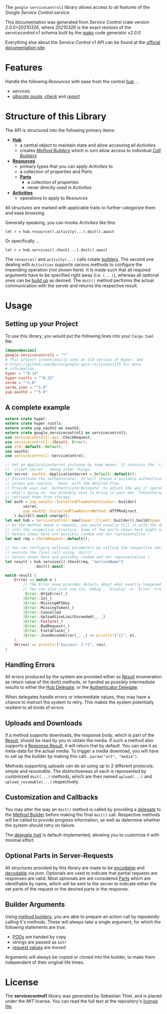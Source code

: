 <!---
DO NOT EDIT !
This file was generated automatically from 'src/mako/api/README.md.mako'
DO NOT EDIT !
-->
The `google-servicecontrol1` library allows access to all features of the *Google Service Control* service.

This documentation was generated from *Service Control* crate version *2.0.0+20210326*, where *20210326* is the exact revision of the *servicecontrol:v1* schema built by the [mako](http://www.makotemplates.org/) code generator *v2.0.0*.

Everything else about the *Service Control* *v1* API can be found at the
[official documentation site](https://cloud.google.com/service-control/).
# Features

Handle the following *Resources* with ease from the central [hub](https://docs.rs/google-servicecontrol1/2.0.0+20210326/google_servicecontrol1/ServiceControl) ... 

* services
 * [*allocate quota*](https://docs.rs/google-servicecontrol1/2.0.0+20210326/google_servicecontrol1/api::ServiceAllocateQuotaCall), [*check*](https://docs.rs/google-servicecontrol1/2.0.0+20210326/google_servicecontrol1/api::ServiceCheckCall) and [*report*](https://docs.rs/google-servicecontrol1/2.0.0+20210326/google_servicecontrol1/api::ServiceReportCall)




# Structure of this Library

The API is structured into the following primary items:

* **[Hub](https://docs.rs/google-servicecontrol1/2.0.0+20210326/google_servicecontrol1/ServiceControl)**
    * a central object to maintain state and allow accessing all *Activities*
    * creates [*Method Builders*](https://docs.rs/google-servicecontrol1/2.0.0+20210326/google_servicecontrol1/client::MethodsBuilder) which in turn
      allow access to individual [*Call Builders*](https://docs.rs/google-servicecontrol1/2.0.0+20210326/google_servicecontrol1/client::CallBuilder)
* **[Resources](https://docs.rs/google-servicecontrol1/2.0.0+20210326/google_servicecontrol1/client::Resource)**
    * primary types that you can apply *Activities* to
    * a collection of properties and *Parts*
    * **[Parts](https://docs.rs/google-servicecontrol1/2.0.0+20210326/google_servicecontrol1/client::Part)**
        * a collection of properties
        * never directly used in *Activities*
* **[Activities](https://docs.rs/google-servicecontrol1/2.0.0+20210326/google_servicecontrol1/client::CallBuilder)**
    * operations to apply to *Resources*

All *structures* are marked with applicable traits to further categorize them and ease browsing.

Generally speaking, you can invoke *Activities* like this:

```Rust,ignore
let r = hub.resource().activity(...).doit().await
```

Or specifically ...

```ignore
let r = hub.services().check(...).doit().await
```

The `resource()` and `activity(...)` calls create [builders][builder-pattern]. The second one dealing with `Activities` 
supports various methods to configure the impending operation (not shown here). It is made such that all required arguments have to be 
specified right away (i.e. `(...)`), whereas all optional ones can be [build up][builder-pattern] as desired.
The `doit()` method performs the actual communication with the server and returns the respective result.

# Usage

## Setting up your Project

To use this library, you would put the following lines into your `Cargo.toml` file:

```toml
[dependencies]
google-servicecontrol1 = "*"
# This project intentionally uses an old version of Hyper. See
# https://github.com/Byron/google-apis-rs/issues/173 for more
# information.
hyper = "^0.14"
hyper-rustls = "^0.22"
serde = "^1.0"
serde_json = "^1.0"
yup-oauth2 = "^5.0"
```

## A complete example

```Rust
extern crate hyper;
extern crate hyper_rustls;
extern crate yup_oauth2 as oauth2;
extern crate google_servicecontrol1 as servicecontrol1;
use servicecontrol1::api::CheckRequest;
use servicecontrol1::{Result, Error};
use std::default::Default;
use oauth2;
use servicecontrol1::ServiceControl;

// Get an ApplicationSecret instance by some means. It contains the `client_id` and 
// `client_secret`, among other things.
let secret: oauth2::ApplicationSecret = Default::default();
// Instantiate the authenticator. It will choose a suitable authentication flow for you, 
// unless you replace  `None` with the desired Flow.
// Provide your own `AuthenticatorDelegate` to adjust the way it operates and get feedback about 
// what's going on. You probably want to bring in your own `TokenStorage` to persist tokens and
// retrieve them from storage.
let auth = yup_oauth2::InstalledFlowAuthenticator::builder(
        secret,
        yup_oauth2::InstalledFlowReturnMethod::HTTPRedirect,
    ).build().await.unwrap();
let mut hub = ServiceControl::new(hyper::Client::builder().build(hyper_rustls::HttpsConnector::with_native_roots()), auth);
// As the method needs a request, you would usually fill it with the desired information
// into the respective structure. Some of the parts shown here might not be applicable !
// Values shown here are possibly random and not representative !
let mut req = CheckRequest::default();

// You can configure optional parameters by calling the respective setters at will, and
// execute the final call using `doit()`.
// Values shown here are possibly random and not representative !
let result = hub.services().check(req, "serviceName")
             .doit().await;

match result {
    Err(e) => match e {
        // The Error enum provides details about what exactly happened.
        // You can also just use its `Debug`, `Display` or `Error` traits
         Error::HttpError(_)
        |Error::Io(_)
        |Error::MissingAPIKey
        |Error::MissingToken(_)
        |Error::Cancelled
        |Error::UploadSizeLimitExceeded(_, _)
        |Error::Failure(_)
        |Error::BadRequest(_)
        |Error::FieldClash(_)
        |Error::JsonDecodeError(_, _) => println!("{}", e),
    },
    Ok(res) => println!("Success: {:?}", res),
}

```
## Handling Errors

All errors produced by the system are provided either as [Result](https://docs.rs/google-servicecontrol1/2.0.0+20210326/google_servicecontrol1/client::Result) enumeration as return value of
the doit() methods, or handed as possibly intermediate results to either the 
[Hub Delegate](https://docs.rs/google-servicecontrol1/2.0.0+20210326/google_servicecontrol1/client::Delegate), or the [Authenticator Delegate](https://docs.rs/yup-oauth2/*/yup_oauth2/trait.AuthenticatorDelegate.html).

When delegates handle errors or intermediate values, they may have a chance to instruct the system to retry. This 
makes the system potentially resilient to all kinds of errors.

## Uploads and Downloads
If a method supports downloads, the response body, which is part of the [Result](https://docs.rs/google-servicecontrol1/2.0.0+20210326/google_servicecontrol1/client::Result), should be
read by you to obtain the media.
If such a method also supports a [Response Result](https://docs.rs/google-servicecontrol1/2.0.0+20210326/google_servicecontrol1/client::ResponseResult), it will return that by default.
You can see it as meta-data for the actual media. To trigger a media download, you will have to set up the builder by making
this call: `.param("alt", "media")`.

Methods supporting uploads can do so using up to 2 different protocols: 
*simple* and *resumable*. The distinctiveness of each is represented by customized 
`doit(...)` methods, which are then named `upload(...)` and `upload_resumable(...)` respectively.

## Customization and Callbacks

You may alter the way an `doit()` method is called by providing a [delegate](https://docs.rs/google-servicecontrol1/2.0.0+20210326/google_servicecontrol1/client::Delegate) to the 
[Method Builder](https://docs.rs/google-servicecontrol1/2.0.0+20210326/google_servicecontrol1/client::CallBuilder) before making the final `doit()` call. 
Respective methods will be called to provide progress information, as well as determine whether the system should 
retry on failure.

The [delegate trait](https://docs.rs/google-servicecontrol1/2.0.0+20210326/google_servicecontrol1/client::Delegate) is default-implemented, allowing you to customize it with minimal effort.

## Optional Parts in Server-Requests

All structures provided by this library are made to be [encodable](https://docs.rs/google-servicecontrol1/2.0.0+20210326/google_servicecontrol1/client::RequestValue) and 
[decodable](https://docs.rs/google-servicecontrol1/2.0.0+20210326/google_servicecontrol1/client::ResponseResult) via *json*. Optionals are used to indicate that partial requests are responses 
are valid.
Most optionals are are considered [Parts](https://docs.rs/google-servicecontrol1/2.0.0+20210326/google_servicecontrol1/client::Part) which are identifiable by name, which will be sent to 
the server to indicate either the set parts of the request or the desired parts in the response.

## Builder Arguments

Using [method builders](https://docs.rs/google-servicecontrol1/2.0.0+20210326/google_servicecontrol1/client::CallBuilder), you are able to prepare an action call by repeatedly calling it's methods.
These will always take a single argument, for which the following statements are true.

* [PODs][wiki-pod] are handed by copy
* strings are passed as `&str`
* [request values](https://docs.rs/google-servicecontrol1/2.0.0+20210326/google_servicecontrol1/client::RequestValue) are moved

Arguments will always be copied or cloned into the builder, to make them independent of their original life times.

[wiki-pod]: http://en.wikipedia.org/wiki/Plain_old_data_structure
[builder-pattern]: http://en.wikipedia.org/wiki/Builder_pattern
[google-go-api]: https://github.com/google/google-api-go-client

# License
The **servicecontrol1** library was generated by Sebastian Thiel, and is placed 
under the *MIT* license.
You can read the full text at the repository's [license file][repo-license].

[repo-license]: https://github.com/Byron/google-apis-rsblob/master/LICENSE.md
